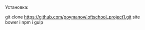 Установка:

git clone https://github.com/poymanov/loftschool_project1.git site<br>
bower i
npm i
gulp
